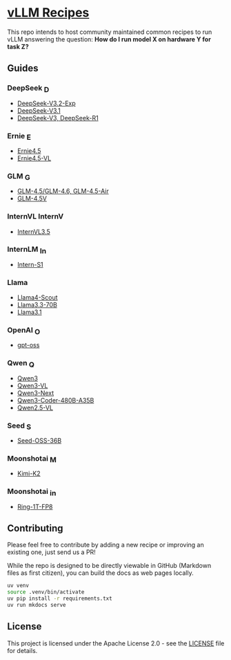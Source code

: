 # [vLLM Recipes](https://docs.vllm.ai/projects/recipes)

This repo intends to host community maintained common recipes to run vLLM answering the question:
**How do I run model X on hardware Y for task Z?**

## Guides

### DeepSeek <img src="https://avatars.githubusercontent.com/u/148330874?s=200&v=4" alt="DeepSeek" width="16" height="16" style="vertical-align:middle;">

- [DeepSeek-V3.2-Exp](DeepSeek/DeepSeek-V3_2-Exp.md)
- [DeepSeek-V3.1](DeepSeek/DeepSeek-V3_1.md)
- [DeepSeek-V3, DeepSeek-R1](DeepSeek/DeepSeek-V3.md)

### Ernie <img src="https://avatars.githubusercontent.com/u/13245940?v=4" alt="Ernie" width="16" height="16" style="vertical-align:middle;">

- [Ernie4.5](Ernie/Ernie4.5.md)
- [Ernie4.5-VL](Ernie/Ernie4.5-VL.md)

### GLM <img src="https://raw.githubusercontent.com/zai-org/GLM-4.5/refs/heads/main/resources/logo.svg" alt="GLM" width="16" height="16" style="vertical-align:middle;">

- [GLM-4.5/GLM-4.6, GLM-4.5-Air](GLM/GLM-4.5.md)
- [GLM-4.5V](GLM/GLM-4.5V.md)

### InternVL <img src="https://github.com/user-attachments/assets/930e6814-8a9f-43e1-a284-118a5732daa4" alt="InternVL" width="64" height="16">

- [InternVL3.5](InternVL/InternVL3_5.md)

### InternLM <img src="https://avatars.githubusercontent.com/u/135356492?s=200&v=4" alt="InternLM" width="16" height="16" style="vertical-align:middle;">

- [Intern-S1](InternLM/Intern-S1.md)

### Llama

- [Llama4-Scout](Llama/Llama4-Scout.md)
- [Llama3.3-70B](Llama/Llama3.3-70B.md)
- [Llama3.1](Llama/Llama3.1.md)

### OpenAI <img src="https://avatars.githubusercontent.com/u/14957082?v=4" alt="OpenAI" width="16" height="16" style="vertical-align:middle;">

- [gpt-oss](OpenAI/GPT-OSS.md)

### Qwen <img src="https://qwenlm.github.io/favicon.png" alt="Qwen" width="16" height="16" style="vertical-align:middle;">

- [Qwen3](Qwen/Qwen3.md)
- [Qwen3-VL](Qwen/Qwen3-VL.md)
- [Qwen3-Next](Qwen/Qwen3-Next.md)
- [Qwen3-Coder-480B-A35B](Qwen/Qwen3-Coder-480B-A35B.md)
- [Qwen2.5-VL](Qwen/Qwen2.5-VL.md)

### Seed <img src="https://avatars.githubusercontent.com/u/4158466?s=200&v=4" alt="Seed" width="16" height="16" style="vertical-align:middle;">

- [Seed-OSS-36B](Seed/Seed-OSS-36B.md)

### Moonshotai <img src="https://avatars.githubusercontent.com/u/129152888?v=4" alt="Moonshotai" width="16" height="16" style="vertical-align:middle;">

- [Kimi-K2](moonshotai/Kimi-K2.md)

### Moonshotai <img src="https://avatars.githubusercontent.com/u/199075982?s=200&v=4" alt="inclusionAI" width="16" height="16" style="vertical-align:middle;">

- [Ring-1T-FP8](inclusionAI/Ring-1T-FP8.md)


## Contributing

Please feel free to contribute by adding a new recipe or improving an existing one, just send us a PR!

While the repo is designed to be directly viewable in GitHub (Markdown files as first citizen), you can build the docs as web pages locally.

```bash
uv venv
source .venv/bin/activate
uv pip install -r requirements.txt
uv run mkdocs serve
```

## License

This project is licensed under the Apache License 2.0 - see the [LICENSE](https://github.com/vllm-project/recipes/blob/main/LICENSE) file for details.
